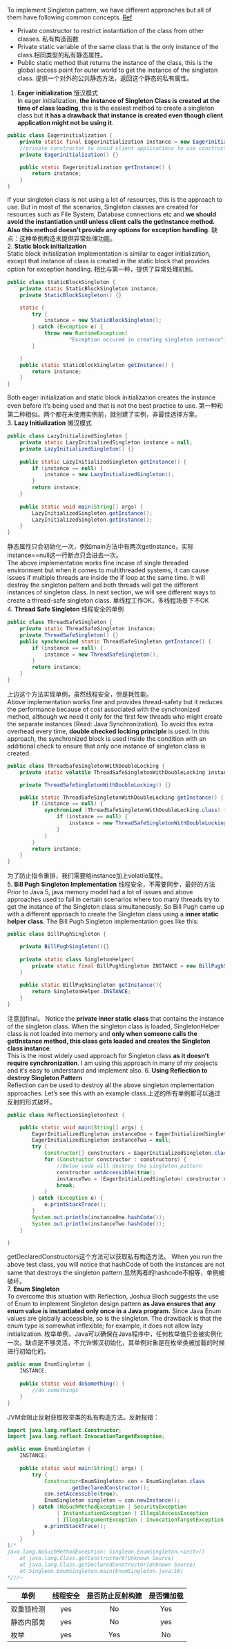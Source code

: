 To implement Singleton pattern, we have different approaches but all of them have following common concepts. [Ref](https://www.journaldev.com/1377/java-singleton-design-pattern-best-practices-examples#eager-initialization)  
- Private constructor to restrict instantiation of the class from other classes. 私有构造函数  
- Private static variable of the same class that is the only instance of the class.相同类型的私有静态属性。  
- Public static method that returns the instance of the class, this is the global access point for outer world to get the instance of the singleton class. 提供一个对外的公共静态方法，返回这个静态的私有属性。

1. **Eager initialization** 饿汉模式  
In eager initialization, **the instance of Singleton Class is created at the time of class loading**, this is the easiest method to create a singleton class but **it has a drawback that instance is created even though client application might not be using it**.
```Java
public class Eagerinitialization {
    private static final Eagerinitialization instance = new Eagerinitialization();
    //private constructor to avoid client applications to use constructor
    private Eagerinitialization() {}

    public static Eagerinitialization getInstance() {
        return instance;
    }
}
```
If your singleton class is not using a lot of resources, this is the approach to use. But in most of the scenarios, Singleton classes are created for resources such as File System, Database connections etc and **we should avoid the instantiation until unless client calls the getInstance method. Also this method doesn’t provide any options for exception handling**. 缺点：这种单例构造未提供异常处理功能。  
2. **Static block initialization**  
Static block initialization implementation is similar to eager initialization, except that instance of class is created in the static block that provides option for exception handling. 相比与第一种，提供了异常处理机制。
```Java
public class StaticBlockSingleton {
    private static StaticBlockSingleton instance;
    private StaticBlockSingleton() {}

    static {
        try {
            instance = new StaticBlockSingleton();
        } catch (Exception e) {
            throw new RuntimeException(
                    "Exception occured in creating singleton instance");
        }

    }
    public static StaticBlockSingleton getInstance() {
        return instance;
    }
}
```
Both eager initialization and static block initialization creates the instance even before it’s being used and that is not the best practice to use. 第一种和第二种相似。两个都在未使用实例前，就创建了实例，非最佳选择方案。  
3. **Lazy Initialization** 懒汉模式  
```Java
public class LazyInitializedSingleton {
    private static LazyInitializedSingleton instance = null;
    private LazyInitializedSingleton() {}
    
    public static LazyInitializedSingleton getInstance() {
        if (instance == null) {
            instance = new LazyInitializedSingleton();
        }
        return instance;
    }
    
    public static void main(String[] args) {
        LazyInitializedSingleton.getInstance();
        LazyInitializedSingleton.getInstance();
    }
}
```
静态属性只会初始化一次，例如main方法中有两次getInstance，实际instance==null这一行断点只会进去一次。  
The above implementation works fine incase of single threaded environment but when it comes to multithreaded systems, it can cause issues if multiple threads are inside the if loop at the same time. It will destroy the singleton pattern and both threads will get the different instances of singleton class. In next section, we will see different ways to create a thread-safe singleton class. 单线程工作OK，多线程场景下不OK  
4. **Thread Safe Singleton** 线程安全的单例  
```Java
public class ThreadSafeSingleton {
    private static ThreadSafeSingleton instance;
    private ThreadSafeSingleton() {}
    public synchronized static ThreadSafeSingleton getInstance() {
        if (instance == null) {
            instance = new ThreadSafeSingleton();
        }
        return instance;
    }
}
```
上边这个方法实现单例，虽然线程安全，但是耗性能。  
Above implementation works fine and provides thread-safety but it reduces the performance because of cost associated with the synchronized method, although we need it only for the first few threads who might create the separate instances (Read: Java Synchronization). To avoid this extra overhead every time, **double checked locking principle** is used. In this approach, the synchronized block is used inside the condition with an additional check to ensure that only one instance of singleton class is created. 
```Java
public class ThreadSafeSingletonWithDoubleLocking { 
    private static volatile ThreadSafeSingletonWithDoubleLocking instance;

    private ThreadSafeSingletonWithDoubleLocking() {}

    public static ThreadSafeSingletonWithDoubleLocking getInstance() {
        if (instance == null) {
            synchronized (ThreadSafeSingletonWithDoubleLocking.class) {
                if (instance == null) {
                    instance = new ThreadSafeSingletonWithDoubleLocking();
                }
            }
        }
        return instance;
    }
}
```
为了防止指令重排，我们需要给instance加上volatile属性。  
5. **Bill Pugh Singleton Implementation** 线程安全，不需要同步，最好的方法  
Prior to Java 5, java memory model had a lot of issues and above approaches used to fail in certain scenarios where too many threads try to get the instance of the Singleton class simultaneously. So Bill Pugh came up with a different approach to create the Singleton class using a **inner static helper class**. The Bill Pugh Singleton implementation goes like this:  
```Java
public class BillPughSingleton {

    private BillPughSingleton(){}
    
    private static class SingletonHelper{
        private static final BillPughSingleton INSTANCE = new BillPughSingleton();
    }
    
    public static BillPughSingleton getInstance(){
        return SingletonHelper.INSTANCE;
    }
}
```
注意加final。 Notice the **private inner static class** that contains the instance of the singleton class. When the singleton class is loaded, SingletonHelper class is not loaded into memory and **only when someone calls the getInstance method, this class gets loaded and creates the Singleton class instance**.  
This is the most widely used approach for Singleton class **as it doesn’t require synchronization**. I am using this approach in many of my projects and it’s easy to understand and implement also. 
6. **Using Reflection to destroy Singleton Pattern**  
Reflection can be used to destroy all the above singleton implementation approaches. Let’s see this with an example class.上述的所有单例都可以通过反射的形式破坏。 
```Java
public class ReflectionSingletonTest {

    public static void main(String[] args) {
        EagerInitializedSingleton instanceOne = EagerInitializedSingleton.getInstance();
        EagerInitializedSingleton instanceTwo = null;
        try {
            Constructor[] constructors = EagerInitializedSingleton.class.getDeclaredConstructors();
            for (Constructor constructor : constructors) {
                //Below code will destroy the singleton pattern
                constructor.setAccessible(true);
                instanceTwo = (EagerInitializedSingleton) constructor.newInstance();
                break;
            }
        } catch (Exception e) {
            e.printStackTrace();
        }
        System.out.println(instanceOne.hashCode());
        System.out.println(instanceTwo.hashCode());
    }

}
```
getDeclaredConstructors这个方法可以获取私有构造方法。
When you run the above test class, you will notice that hashCode of both the instances are not same that destroys the singleton pattern.显然两者的hashcode不相等，单例被破坏。  
7. **Enum Singleton**  
To overcome this situation with Reflection, Joshua Bloch suggests the use of Enum to implement Singleton design pattern **as Java ensures that any enum value is instantiated only once in a Java program.** Since Java Enum values are globally accessible, so is the singleton. The drawback is that the enum type is somewhat inflexible; for example, it does not allow lazy initialization. 枚举单例，Java可以确保在Java程序中，任何枚举值只会被实例化一次。缺点是不够灵活，不允许懒汉初始化，其单例对象是在枚举类被加载的时候进行初始化的。 
```Java
public enum EnumSingleton {
    INSTANCE;
    
    public static void doSomething() {
        //do somethings
    }
}
``` 
JVM会阻止反射获取枚举类的私有构造方法。反射报错：  
```Java
import java.lang.reflect.Constructor;
import java.lang.reflect.InvocationTargetException;

public enum EnumSingleton {
    INSTANCE;
    
    public static void main(String[] args) {
        try {
            Constructor<EnumSingleton> con = EnumSingleton.class
                    .getDeclaredConstructor();
            con.setAccessible(true);
            EnumSingleton singleton = con.newInstance();
        } catch (NoSuchMethodException | SecurityException
                | InstantiationException | IllegalAccessException
                | IllegalArgumentException | InvocationTargetException e) {
            e.printStackTrace();
        }
    }
}/*
java.lang.NoSuchMethodException: Singleon.EnumSingleton.<init>()
    at java.lang.Class.getConstructor0(Unknown Source)
    at java.lang.Class.getDeclaredConstructor(Unknown Source)
    at Singleon.EnumSingleton.main(EnumSingleton.java:16)
*///~
```
| 单例         | 线程安全      |是否防止反射构建  |是否懒加载 |
| -------------|:-------------:|:----------------:|:---------:|
| 双重锁检测   | yes           | No               |Yes        | 
| 静态内部类   | yes           | No               |yes        | 
| 枚举         | yes           | Yes              |No         |  

